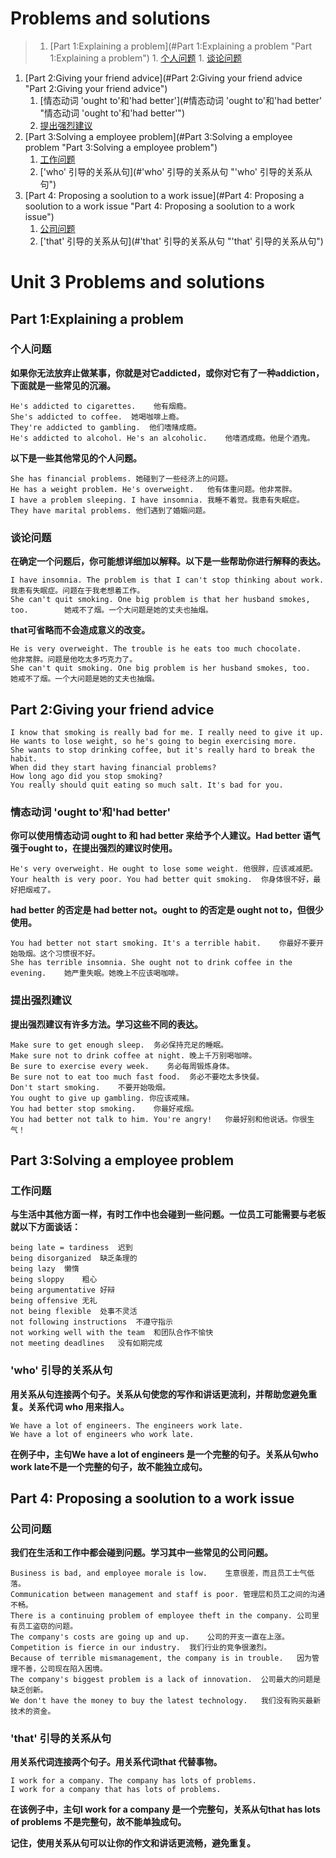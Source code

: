 <!-- TOC depthFrom:0 depthTo:4 withLinks:1 updateOnSave:1 orderedList:1 -->
# Problems and solutions
>1. [Part 1:Explaining a problem](#Part 1:Explaining a problem "Part 1:Explaining a problem")
	1. [个人问题](#个人问题 "个人问题")
	1. [谈论问题](#谈论问题 "谈论问题")
1. [Part 2:Giving your friend advice](#Part 2:Giving your friend advice "Part 2:Giving your friend advice")
	1. [情态动词 'ought to'和'had better'](#情态动词 'ought to'和'had better' "情态动词 'ought to'和'had better'")
	1. [提出强烈建议](#提出强烈建议 "提出强烈建议")
1. [Part 3:Solving a employee problem](#Part 3:Solving a employee problem "Part 3:Solving a employee problem")
	1. [工作问题](#工作问题 "工作问题")
	1. ['who' 引导的关系从句](#'who' 引导的关系从句 "'who' 引导的关系从句")
1. [Part 4: Proposing a soolution to a work issue](#Part 4: Proposing a soolution to a work issue "Part 4: Proposing a soolution to a work issue")
	1. [公司问题](#公司问题 "公司问题")
	1. ['that' 引导的关系从句](#'that' 引导的关系从句 "'that' 引导的关系从句")
<!-- /TOC -->

# Unit 3 Problems and solutions

## Part 1:Explaining a problem

### 个人问题

**如果你无法放弃止做某事，你就是对它addicted，或你对它有了一种addiction，下面就是一些常见的沉溺。**

	He's addicted to cigarettes.    他有烟瘾。                
	She's addicted to coffee.  她喝咖啡上瘾。
	They're addicted to gambling.  他们嗜赌成瘾。
    He's addicted to alcohol. He's an alcoholic.    他嗜酒成瘾。他是个酒鬼。

**以下是一些其他常见的个人问题。**

	She has financial problems.	她碰到了一些经济上的问题。
	He has a weight problem. He's overweight.	他有体重问题。他非常胖。
	I have a problem sleeping. I have insomnia.	我睡不着觉。我患有失眠症。
	They have marital problems.	他们遇到了婚姻问题。

### 谈论问题

**在确定一个问题后，你可能想详细加以解释。以下是一些帮助你进行解释的表达。**

	I have insomnia. The problem is that I can't stop thinking about work.	 	我患有失眠症。问题在于我老想着工作。
	She can't quit smoking. One big problem is that her husband smokes, too.	 	她戒不了烟。一个大问题是她的丈夫也抽烟。

**that可省略而不会造成意义的改变。**

	He is very overweight. The trouble is he eats too much chocolate.	 	他非常胖。问题是他吃太多巧克力了。
	She can't quit smoking. One big problem is her husband smokes, too.	 	她戒不了烟。一个大问题是她的丈夫也抽烟。

## Part 2:Giving your friend advice

	I know that smoking is really bad for me. I really need to give it up.
	He wants to lose weight, so he's going to begin exercising more.
	She wants to stop drinking coffee, but it's really hard to break the habit.
	When did they start having financial problems?
	How long ago did you stop smoking?
	You really should quit eating so much salt. It's bad for you.

### 情态动词 'ought to'和'had better'

**你可以使用情态动词 ought to 和 had better 来给予个人建议。Had better 语气强于ought to，在提出强烈的建议时使用。**

	He's very overweight. He ought to lose some weight.	他很胖，应该减减肥。
	Your health is very poor. You had better quit smoking.	你身体很不好，最好把烟戒了。

**had better 的否定是 had better not。ought to 的否定是 ought not to，但很少使用。**

	You had better not start smoking. It's a terrible habit.	你最好不要开始吸烟。这个习惯很不好。
	She has terrible insomnia. She ought not to drink coffee in the evening.	她严重失眠。她晚上不应该喝咖啡。

### 提出强烈建议

**提出强烈建议有许多方法。学习这些不同的表达。**

	Make sure to get enough sleep.	务必保持充足的睡眠。
	Make sure not to drink coffee at night.	晚上千万别喝咖啡。
	Be sure to exercise every week.    务必每周锻炼身体。
	Be sure not to eat too much fast food.	务必不要吃太多快餐。
	Don't start smoking.	不要开始吸烟。
	You ought to give up gambling. 你应该戒赌。
	You had better stop smoking.	你最好戒烟。
	You had better not talk to him. You're angry!	你最好别和他说话。你很生气！

## Part 3:Solving a employee problem

### 工作问题

**与生活中其他方面一样，有时工作中也会碰到一些问题。一位员工可能需要与老板就以下方面谈话：**

	being late = tardiness	迟到
	being disorganized	缺乏条理的
	being lazy	懒惰
	being sloppy	粗心
	being argumentative	好辩
	being offensive	无礼
	not being flexible	处事不灵活
	not following instructions	不遵守指示
	not working well with the team	和团队合作不愉快
	not meeting deadlines	没有如期完成

### 'who' 引导的关系从句

**用关系从句连接两个句子。关系从句使您的写作和讲话更流利，并帮助您避免重复。关系代词 who 用来指人。**

	We have a lot of engineers. The engineers work late.                  
	We have a lot of engineers who work late.

**在例子中，主句We have a lot of engineers 是一个完整的句子。关系从句who work late不是一个完整的句子，故不能独立成句。**

## Part 4: Proposing a soolution to a work issue

### 公司问题

**我们在生活和工作中都会碰到问题。学习其中一些常见的公司问题。**

	Business is bad, and employee morale is low.	生意很差，而且员工士气低落。
	Communication between management and staff is poor.	管理层和员工之间的沟通不畅。
	There is a continuing problem of employee theft in the company.	公司里有员工盗窃的问题。
	The company's costs are going up and up.	公司的开支一直在上涨。
	Competition is fierce in our industry.	我们行业的竞争很激烈。
	Because of terrible mismanagement, the company is in trouble.	因为管理不善，公司现在陷入困境。
	The company's biggest problem is a lack of innovation.	公司最大的问题是缺乏创新。
	We don't have the money to buy the latest technology.	我们没有购买最新技术的资金。

### 'that' 引导的关系从句

**用关系代词连接两个句子。用关系代词that 代替事物。**

	I work for a company. The company has lots of problems.
    I work for a company that has lots of problems.

**在该例子中，主句I work for a company 是一个完整句，关系从句that has lots of problems 不是完整句，故不能单独成句。**

**记住，使用关系从句可以让你的作文和讲话更流畅，避免重复。**
